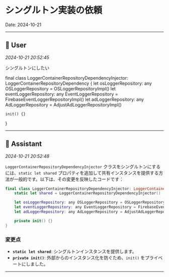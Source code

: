 # シングルトン実装の依頼

Date: 2024-10-21

---

## 👤 User
*2024-10-21 20:52:45*

シングルトンにしたい

final class LoggerContainerRepositoryDependencyInjector: LoggerContainerRepositoryDependency {
    let osLoggerRepository: any OSLoggerRepository = OSLoggerRepositoryImpl()
    let eventLoggerRepository: any EventLoggerRepository = FirebaseEventLoggerRepositoryImpl()
    let adLoggerRepository: any AdLoggerRepository = AdjustAdLoggerRepositoryImpl()

    init() {}
}

---

## 🤖 Assistant
*2024-10-21 20:52:48*

`LoggerContainerRepositoryDependencyInjector` クラスをシングルトンにするには、`static let shared` プロパティを追加して共有インスタンスを提供する方法が一般的です。以下は、その変更を反映したコードです：

```swift
final class LoggerContainerRepositoryDependencyInjector: LoggerContainerRepositoryDependency {
    static let shared = LoggerContainerRepositoryDependencyInjector()

    let osLoggerRepository: any OSLoggerRepository = OSLoggerRepositoryImpl()
    let eventLoggerRepository: any EventLoggerRepository = FirebaseEventLoggerRepositoryImpl()
    let adLoggerRepository: any AdLoggerRepository = AdjustAdLoggerRepositoryImpl()

    private init() {}
}
```

### 変更点
- **`static let shared`**: シングルトンインスタンスを提供します。
- **`private init()`**: 外部からのインスタンス化を防ぐため、`init()` をプライベートにしました。

---
